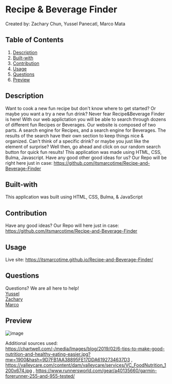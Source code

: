 # Recipe & Beverage Finder
Created by: Zachary Chun, Yussel Panecatl, Marco Mata

## Table of Contents
1. [Description](#description)
2. [Built-with](#built-with)
3. [Contribution](#contribution)
4. [Usage](#usage)
6. [Questions](#questions)
7. [Preview](#preview)

## Description
Want to cook a new fun recipe but don't know where to get started? Or maybe you want a try a new fun drink? Never fear Recipe&Beverage Finder is here! With our web applictation you will be able to search through dozens of different fun Recipes or Beverages. Our website is composed of two parts. A search engine for Recipes, and a search engine for Beverages. The results of the search have their own section to keep things nice & organized. Can't think of a specific drink? or maybe you just like the element of surprise? Well then, go ahead and click on our random search button for quick fun results! This application was made using HTML, CSS, Bulma, Javascript. Have any good other good ideas for us? Our Repo will be right here just in case: https://github.com/itsmarcotime/Recipe-and-Beverage-Finder

## Built-with
This application was built using HTML, CSS, Bulma, & JavaScript

## Contribution
Have any good ideas? Our Repo will here just in case: https://github.com/itsmarcotime/Recipe-and-Beverage-Finder

## Usage
Live site: https://itsmarcotime.github.io/Recipe-and-Beverage-Finder/

## Questions
Questions? We are all here to help!<br />
<a href="https://github.com/panecatl">Yussel</a><br />
<a href="https://github.com/FluteMonkey">Zachary</a><br />
<a href="https://github.com/itsmarcotime">Marco</a>

## Preview
![image](https://user-images.githubusercontent.com/101440634/174138513-75641d9d-5e4b-415e-9203-350fb31c73c6.png)

Additional sources used: https://chartwell.com/-/media/Images/blog/2019/02/6-tips-to-make-good-nutrition-and-healthy-eating-easier.jpg?mw=1900&hash=9D7FB1AA38895FE17DDA6192734637D3 , https://valleycare.com/content/dam/valleycare/services/VC_FoodNutrition_1200x674.jpg , https://www.runnersworld.com/gear/a40135660/garmin-forerunner-255-and-955-tested/
